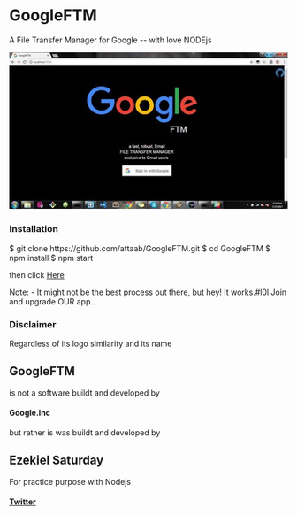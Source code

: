 # GoogleFTM
A File Transfer Manager for Google -- with love NODEjs

<img style='align-content: center;' src="./assets/img/googleFTM.jpg" width="888px">

<h3>Installation</h3>
$ git clone https://github.com/attaab/GoogleFTM.git
$ cd GoogleFTM
$ npm install
$ npm start

then 
click <a href="http://localhost:8000/">Here</a>



Note: -  It might not be the best process out there, but hey! It works.#l0l
Join and upgrade OUR app..

<h3>Disclaimer</h3>
Regardless of its logo similarity and its name <h2>GoogleFTM</h2>
is not a software buildt and developed by <h4>Google.inc</h4>but rather is was buildt and developed by <h2>Ezekiel Saturday</h2>For practice purpose with Nodejs

<h4><a href='https://twitter.com/codefingers'>Twitter</a></h4>
